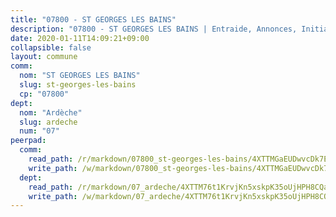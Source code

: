 ```yaml
---
title: "07800 - ST GEORGES LES BAINS"
description: "07800 - ST GEORGES LES BAINS | Entraide, Annonces, Initiatives"
date: 2020-01-11T14:09:21+09:00
collapsible: false
layout: commune
comm:
  nom: "ST GEORGES LES BAINS"
  slug: st-georges-les-bains
  cp: "07800"
dept:
  nom: "Ardèche"
  slug: ardeche
  num: "07"
peerpad:
  comm:
    read_path: /r/markdown/07800_st-georges-les-bains/4XTTMGaEUDwvcDk7EtV6sCpF8SFrxQr461T4zXK2vctg5NpwT
    write_path: /w/markdown/07800_st-georges-les-bains/4XTTMGaEUDwvcDk7EtV6sCpF8SFrxQr461T4zXK2vctg5NpwT-K3TgU1tzPQLsyQJVQSpZWcygQSeaPn8PguvfzokZeCCav9oHf9HZuR5Z3AU9aYbaQW1q7EceqkqPYuGDssB4dTapMxJ6uqiKmvHekL1d9PfF68FP4AzXBqtuPE1UgzSVxc2pbYRo
  dept:
    read_path: /r/markdown/07_ardeche/4XTTM76t1KrvjKn5xskpK35oUjHPH8CQaLdMsC4TVbgaVPp9H
    write_path: /w/markdown/07_ardeche/4XTTM76t1KrvjKn5xskpK35oUjHPH8CQaLdMsC4TVbgaVPp9H-K3TgTz6XqMtb1TG26LozWQGWzYCmeEroVRKKCBntm7SADEzfC88gC5qx4GzHEVb3Y3CHH1FRtgCq45v9wokwFBFS6YysdmDNnD29f5C4C6FuF2ZpCUFJZY3XzmFx1kWscUwpw6qR
---
```



